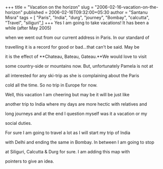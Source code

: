 +++
title = "Vacation on the horizon"
slug = "2006-02-16-vacation-on-the-horizon"
published = 2006-02-16T09:32:00+05:30
author = "Santanu Misra"
tags = [ "Paris", "India", "durg", "journey", "Bombay", "calcutta", "Travel", "siliguri",]
+++
Yes I am going to take vacations! It has been a while (after May 2005)

when we went out from our current address in Paris. In our standard of

travelling it is a record for good or bad...that can't be said. May be

it is the effect of **Chateau, Bateau, Gateau.**We would love to visit

some country-side or mountains now. But, unfortunately Pamela is not at

all interested for any ski-trip as she is complaining about the Paris

cold all the time. So no trip in Europe for now.



Well, this vacation I am cheering but may be it will be just like

another trip to India where my days are more hectic with relatives and

long journeys and at the end I question myself was it a vacation or my

social duties.



For sure I am going to travel a lot as I will start my trip of India

with Delhi and ending the same in Bombay. In between I am going to stop

at Siliguri, Calcutta & Durg for sure. I am adding this map with

pointers to give an idea.



  



